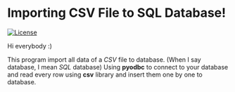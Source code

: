 # Importing CSV File to SQL Database!
[![License](http://img.shields.io/:license-mit-blue.svg)](LICENSE)

Hi everybody :)

This program import all data of a _CSV_ file to database. (When I say database, I mean _SQL_ database)
Using **pyodbc** to connect to your database and read every row using **csv** library and insert them one by one to database.
